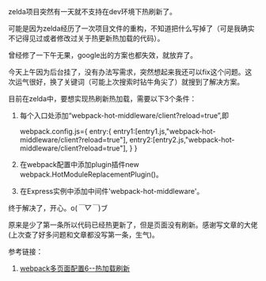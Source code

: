 zelda项目突然有一天就不支持在dev环境下热刷新了。

可能是因为zelda经历了一次项目文件的重构，不知道把什么写掉了（可是我确实不记得见过或者修改过关于热更新热加载的代码）。

曾经修了一下午无果，google出的方案也都失效，就放弃了。

今天上午因为后台挂了，没有办法写需求，突然想起来我还可以fix这个问题。这次运气很好，换了关键词（可能上次搜索时钻牛角尖了）就搜到了解决方案。

目前在zelda中，要想实现热刷新热加载，需要以下3个条件：
1. 每个入口处添加“webpack-hot-middleware/client?reload=true”,即


    webpack.config.js={
        entry:{
          entry1:[entry1.js,"webpack-hot-middleware/client?reload=true"],
          entry2:[entry2.js,"webpack-hot-middleware/client?reload=true"],
        }
    }
    
2. 在webpack配置中添加plugin插件new webpack.HotModuleReplacementPlugin()。

3. 在Express实例中添加中间件'webpack-hot-middleware'。

终于解决了，开心。o(*￣▽￣*)ブ 

原来是少了第一条所以代码已经热更新了，但是页面没有刷新。感谢写文章的大佬(上次查了好多问题和文章都没写第一条，生气)。

参考链接：
1. [webpack多页面配置6--热加载刷新](https://godbasin.github.io/2017/08/19/webpack-multi-project-6-hot-reload/)


